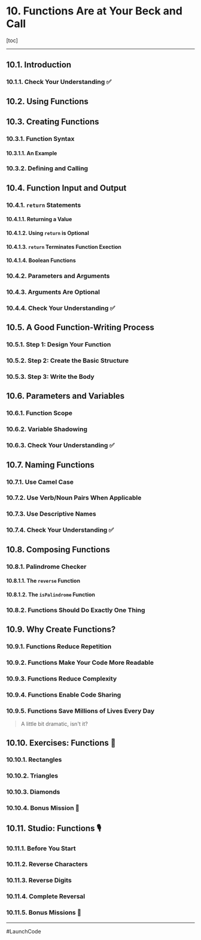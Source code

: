 # 10. Functions Are at Your Beck and Call

[toc]

---

## 10.1. Introduction

### 10.1.1. Check Your Understanding :white_check_mark:

## 10.2. Using Functions

## 10.3. Creating Functions

### 10.3.1. Function Syntax

#### 10.3.1.1. An Example

### 10.3.2. Defining and Calling

## 10.4. Function Input and Output

### 10.4.1. `return` Statements

#### 10.4.1.1. Returning a Value

#### 10.4.1.2. Using `return` is Optional

#### 10.4.1.3. `return` Terminates Function Exection

#### 10.4.1.4. Boolean Functions

### 10.4.2. Parameters and Arguments

### 10.4.3. Arguments Are Optional

### 10.4.4. Check Your Understanding :white_check_mark:

## 10.5. A Good Function-Writing Process

### 10.5.1. Step 1: Design Your Function

### 10.5.2. Step 2: Create the Basic Structure

### 10.5.3. Step 3: Write the Body

## 10.6. Parameters and Variables

### 10.6.1. Function Scope

### 10.6.2. Variable Shadowing

### 10.6.3. Check Your Understanding :white_check_mark:

## 10.7. Naming Functions

### 10.7.1. Use Camel Case

### 10.7.2. Use Verb/Noun Pairs When Applicable

### 10.7.3. Use Descriptive Names

### 10.7.4. Check Your Understanding :white_check_mark:

## 10.8. Composing Functions

### 10.8.1. Palindrome Checker

#### 10.8.1.1. The `reverse` Function

#### 10.8.1.2. The `isPalindrome` Function

### 10.8.2. Functions Should Do Exactly One Thing

## 10.9. Why Create Functions?

### 10.9.1. Functions Reduce Repetition

### 10.9.2. Functions Make Your Code More Readable

### 10.9.3. Functions Reduce Complexity

### 10.9.4. Functions Enable Code Sharing

### 10.9.5. Functions Save Millions of Lives Every Day

> A little bit dramatic, isn't it?

## 10.10. Exercises: Functions :runner:

### 10.10.1. Rectangles

### 10.10.2. Triangles

### 10.10.3. Diamonds

### 10.10.4. Bonus Mission :rocket:

## 10.11. Studio: Functions :studio_microphone:

### 10.11.1. Before You Start

### 10.11.2. Reverse Characters

### 10.11.3. Reverse Digits

### 10.11.4. Complete Reversal

### 10.11.5. Bonus Missions :rocket:



---

#LaunchCode

